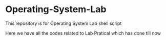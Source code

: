 # Operating-System-Lab
This repository is for Operating System Lab shell script

Here we have all the codes related to Lab Pratical which has done till now
